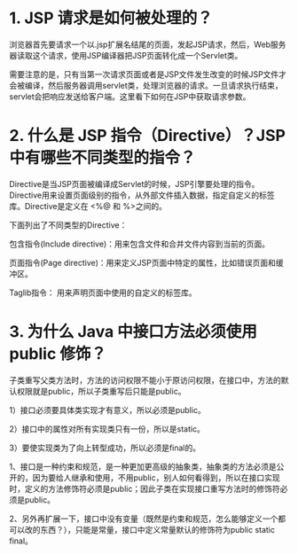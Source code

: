 # 1. JSP 请求是如何被处理的？
浏览器首先要请求一个以.jsp扩展名结尾的页面，发起JSP请求，然后，Web服务器读取这个请求，使用JSP编译器把JSP页面转化成一个Servlet类。

需要注意的是，只有当第一次请求页面或者是JSP文件发生改变的时候JSP文件才会被编译，然后服务器调用servlet类，处理浏览器的请求。一旦请求执行结束，servlet会把响应发送给客户端。这里看下如何在JSP中获取请求参数。

# 2. 什么是 JSP 指令（Directive）？JSP 中有哪些不同类型的指令？
Directive是当JSP页面被编译成Servlet的时候，JSP引擎要处理的指令。Directive用来设置页面级别的指令，从外部文件插入数据，指定自定义的标签库。Directive是定义在 <%@ 和 %>之间的。

下面列出了不同类型的Directive：

包含指令(Include directive)：用来包含文件和合并文件内容到当前的页面。

页面指令(Page directive)：用来定义JSP页面中特定的属性，比如错误页面和缓冲区。

Taglib指令： 用来声明页面中使用的自定义的标签库。

# 3. 为什么 Java 中接口方法必须使用 public 修饰？
子类重写父类方法时，方法的访问权限不能小于原访问权限，在接口中，方法的默认权限就是public，所以子类重写后只能是public。

1）接口必须要具体类实现才有意义，所以必须是public。

2）接口中的属性对所有实现类只有一份，所以是static。

3）要使实现类为了向上转型成功，所以必须是final的。

1、接口是一种约束和规范，是一种更加更高级的抽象类，抽象类的方法必须是公开的，因为要给人继承和使用，不用public，别人如何看得到，所以在接口实现时，定义的方法修饰符必须是public；因此子类在实现接口重写方法时的修饰符必须是public。

2、另外再扩展一下，接口中没有变量（既然是约束和规范，怎么能够定义一个都可以改的东西？），只能是常量，接口中定义常量默认的修饰符为public static final。